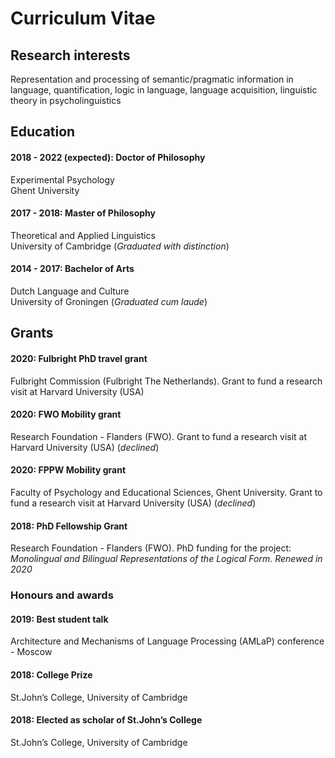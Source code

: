 # Curriculum Vitae

## Research interests
Representation and processing of semantic/pragmatic information in language, quantification, logic in language, language acquisition, linguistic theory in psycholinguistics

## Education
#### 2018 - 2022 (expected): Doctor of Philosophy
Experimental Psychology   
Ghent University
#### 2017 - 2018: Master of Philosophy
Theoretical and Applied Linguistics  
University of Cambridge (*Graduated with distinction*)
#### 2014 - 2017: Bachelor of Arts
Dutch Language and Culture   
University of Groningen (*Graduated cum laude*)

## Grants
#### 2020: Fulbright PhD travel grant
Fulbright Commission (Fulbright The Netherlands). 
Grant to fund a research visit at Harvard University (USA)
#### 2020: FWO Mobility grant
Research Foundation - Flanders (FWO). 
Grant to fund a research visit at Harvard University (USA) (_declined_)
#### 2020: FPPW Mobility grant
Faculty of Psychology and Educational Sciences, Ghent University. 
Grant to fund a research visit at Harvard University (USA) (_declined_)
#### 2018: PhD Fellowship Grant
Research Foundation - Flanders (FWO). 
PhD funding for the project: _Monolingual and Bilingual Representations of the Logical Form_. 
_Renewed in 2020_

### Honours and awards
#### 2019: Best student talk
Architecture and Mechanisms of Language Processing (AMLaP) conference - Moscow 
#### 2018: College Prize
St.John’s College, University of Cambridge
#### 2018: Elected as scholar of St.John’s College
St.John’s College, University of Cambridge
